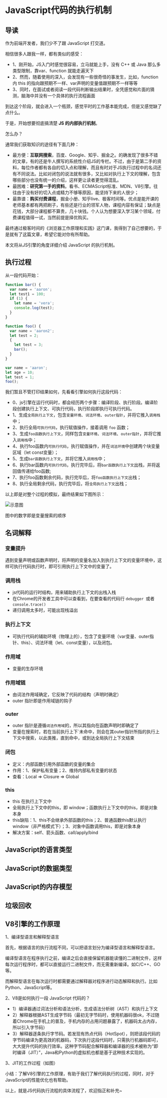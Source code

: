 # JavaScript代码的执行机制

## 导读

作为前端开发者，我们少不了跟 JavaScript 打交道。

相信很多人跟我一样，都有类似的感受：

- 1、刚开始，JS入门时感觉很容易，立马就能上手，没有 C++ 或 Java 那么多类型限制，靠var、function 就能走遍天下
- 2、然而，随着使用的深入，会发现有一些很奇怪的事发生，比如，function 内 this 的指向跟预期不一样、var声明的变量值跟预期不一样等等
- 3、同时，在面试或者阅读一段代码判断输出结果时，全凭感觉和片面的猜测，脑海中并没有一个具体的执行流程画面

到达这个阶段，就会进入一个瓶颈，感觉平时的工作基本能完成，但是又感觉缺了点什么。

于是，开始想要彻底搞清楚 **JS 的内部执行机制**。

怎么办？

通常我们获取知识的途径有下面几种：

 - 最方便：**互联网搜索**，百度、Google、知乎、掘金之。的确发现了很多不错的文章，有的还是牛人撰写的系统性介绍JS的专栏。不过，由于是第二手的资料，每位作者都有各自的切入点和理解，而且有时对于JS执行过程中的名词还有不同说法。比如对闭包的说法就有很多，又比如对执行上下文的理解，包含哪些部分也没有统一的介绍，这样更让读者更觉得混乱。
 - 最困难：**研究第一手的资料**。看书、ECMAScript标准、MDN、V8引擎。往往由于没有好的切入点或精力不够等原因，能坚持下来的人很少；
 - 最靠谱：**购买付费课程**，掘金小册、知乎live、极客时间等。优点是能开课的老师基本都有两把刷子，有些还是行业的领军人物，课程内容有保证；缺点是花钱，大部分课程都不算贵，几十块钱。个人认为想要深入学习某个领域，付费课程值得一试，当然前提是择优购买。

最终通过极客时间的《浏览器工作原理和实践》这门课，我得到了自己想要的，于是就有了这篇文章，希望它能对你有所帮助。

本文将从JS引擎的角度详细介绍 JavaScript 的执行机制。

## 执行过程

从一段代码开始：

```js
function bar() {
  var name = 'aaron';
  let test1 = 100;
  if (1) {
    let name = 'vera';
    console.log(test);
  }
}

function foo() {
  var name = 'aaron2';
  let test = 2;
  {
    let test = 3;
    bar();
  }
}

var name = 'aaron';
let age = 10;
let test = 1;
foo();
```

我们暂且不管打印结果如何，先看看引擎如何执行这段代码：

- 0、js引擎在运行代码时，都会经历两个步骤：编译阶段、执行阶段。编译阶段创建执行上下文、可执行代码，执行阶段即执行可执行代码。
- 1、生成`全局执行上下文`，包含`变量环境`、`词法环境`、`outer指针`，并将它推入`调用栈`中；
- 2、执行全局`可执行代码`，执行赋值操作，接着调用 `foo` 函数；
- 3、生成`foo函数执行上下文`，同样包含`变量环境`、`词法环境`、`outer指针`，并将它推入`调用栈`中；
- 4、执行foo函数内`可执行代码`，执行赋值操作，并在`词法环境`中创建两个块变量区域（let const变量）；
- 5、生成`bar函数执行上下文`，并将它推入`调用栈`中；
- 6、执行bar函数内`可执行代码`，执行完毕后，将`bar函数执行上下文`出栈，并将返回值传递给foo函数;
- 7、执行foo函数剩余代码，执行完毕后，将`foo函数执行上下文`出栈；
- 8、执行全局剩余代码，执行完毕后，将`全局执行上下文`出栈；

以上即是对整个过程的模拟，最终结果如下图所示：

![示意图](https://static001.geekbang.org/resource/image/25/a7/25053af5ae30c8be991fa14631cde0a7.png)

图中的数字即是变量搜索的顺序

## 名词解释

### 变量提升
遇到变量声明或函数声明时，将声明的变量名加入到执行上下文的变量环境中，这样可执行代码执行时，即可引用执行上下文中的变量了。

### 调用栈
- js代码的运行时结构，用来辅助执行上下文的出栈入栈
- 在Chrome的开发者工具中可以查看到，在要查看的代码行 `debugger `或者 `console.trace()`
- 递归调用太多时，可能出现栈溢出

### 执行上下文
- 可执行代码的辅助环境（物理上的），包含了变量环境（var变量、outer指针、this）、词法环境（let、const变量），以及闭包。

### 作用域
- 变量的生存环境

### 作用域链
- 由词法作用域确定，它反映了代码的结构（声明时确定）
- outer 指针即是作用域链的钩子

### outer
- outer 指针是遵循`词法作用域`的，所以其指向在函数声明时即确定了
- 变量在搜索时，若在当前执行上下`未命中，则会在其outer指针所指的执行上下文中搜索，以此类推，直到命中，或到达全局执行上下文结束

### 闭包
- 定义：内部函数引用外部函数的变量的集合
- 作用：1、保护私有变量；2、维持内部私有变量的状态
- 查看：Local => Closure => Global

### this
- this 在执行上下文中
- 全局执行上下文中的this，即 window；函数执行上下文中的this，即是对象本身
- this缺陷：1、this不会继承外部函数的this；2、普通函数this默认执行window（非严格模式下）；3、对象中函数调用this，即是对象本身
- 解决方案：self、箭头函数、call/apply/bind

## JavaScript的语言类型

## JavaScript的数据类型

## JavaScript的内存模型

## 垃圾回收

## V8引擎的工作原理

1、编译型语言和解释型语言

首先，根据语言的执行流程不同，可以把语言划分为编译型语言和解释型语言。

编译型语言在程序执行之前，编译之后会直接保留机器能读懂的二进制文件，这样每次运行程序时，都可以直接运行二进制文件，而无需重新编译。如C/C++、GO等。

而解释型语言在每次运行时都需要通过解释器对程序进行动态解释和执行。比如Python、JavaScript等。

2、V8是如何执行一段 JavaScript 代码的？

- 1）编译器通过词法分析和语法分析，生成语法分析树（AST）和执行上下文
- 2）解释器根据AST生成字节码（最初无字节码时，使用机器码很ok，不过随着Chrome在手机上的普及，手机内存的占用问题暴露了，机器码太占内存，所以引入字节码）
- 3）解释器逐条执行字节码。若发现有热点代码（HotSpot），则把该段代码的字节码编译为更高效的机器码，下次执行这段代码时，只需执行机器码即可，大大提升代码的执行效率。这种字节码配合解释器和编译器的技术被称为“即时编译（JIT）”，Java和Python的虚拟机也都是基于这种技术实现的。

3、JIT的工作过程（如图）

小结：了解V8引擎的工作原理，有助于我们了解代码执行的过程，同时，对于JavaScript的性能优化也有帮助。

以上，就是JS代码执行流程的具体流程了，欢迎指正和补充~